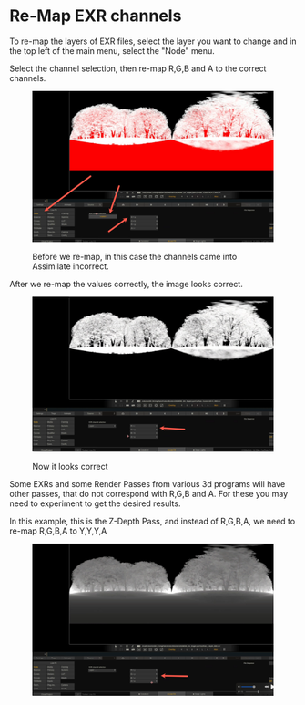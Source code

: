 # Re-Map EXR channels

To re-map the layers of EXR files, select the layer you want to change and in the top left of the main menu, select the "Node" menu.&#x20;

Select the channel selection, then re-map R,G,B and A to the correct channels.&#x20;

<figure><img src="../.gitbook/assets/image (10) (1) (1).png" alt=""><figcaption><p>Before we re-map, in this case the channels came into Assimilate incorrect.</p></figcaption></figure>

After we re-map the values correctly, the image looks correct.

<figure><img src="../.gitbook/assets/image (1) (1) (1) (1) (1) (1) (1).png" alt=""><figcaption><p>Now it looks correct</p></figcaption></figure>

Some EXRs and some Render Passes from various 3d programs will have other passes, that do not correspond with R,G,B and A. For these you may need to experiment to get the desired results.&#x20;

In this example, this is the Z-Depth Pass, and instead of R,G,B,A, we need to re-map R,G,B,A to Y,Y,Y,A&#x20;

<figure><img src="../.gitbook/assets/image (2) (1) (1) (1) (1) (1) (1).png" alt=""><figcaption></figcaption></figure>
